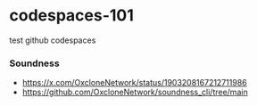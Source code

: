# codespaces-101
test github codespaces

### Soundness
* https://x.com/OxcloneNetwork/status/1903208167212711986
* https://github.com/OxcloneNetwork/soundness_cli/tree/main
